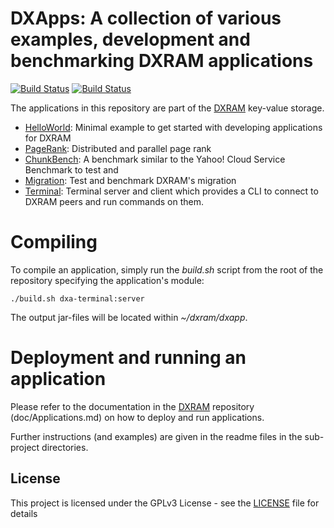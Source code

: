 # DXApps: A collection of various examples, development and benchmarking DXRAM applications
[![Build Status](https://travis-ci.org/hhu-bsinfo/dxapps.svg?branch=master)](https://travis-ci.org/hhu-bsinfo/dxapps)
[![Build Status](https://travis-ci.org/hhu-bsinfo/dxapps.svg?branch=development)](https://travis-ci.org/hhu-bsinfo/dxapps)

The applications in this repository are part of the [DXRAM](https://github.com/hhu-bsinfo/dxram) key-value storage.

* [HelloWorld](dxa-helloworld/README.md): Minimal example to get started with developing applications for DXRAM
* [PageRank](dxa-pagerank/README.md): Distributed and parallel page rank 
* [ChunkBench](dxa-chunkbench/README.md): A benchmark similar to the Yahoo! Cloud Service Benchmark to test and
* [Migration](dxa-migration/README.md): Test and benchmark DXRAM's migration
* [Terminal](dxa-terminal/README.md): Terminal server and client which provides a CLI to connect to DXRAM peers and run
 commands on them.

# Compiling
To compile an application, simply run the *build.sh* script from the root of the repository specifying the application's module:
```
./build.sh dxa-terminal:server
```

The output jar-files will be located within *~/dxram/dxapp*.

# Deployment and running an application
Please refer to the documentation in the [DXRAM](https://github.com/hhu-bsinfo/dxram) repository (doc/Applications.md)
on how to deploy and run applications.

Further instructions (and examples) are given in the readme files in the sub-project directories.

## License
This project is licensed under the GPLv3 License - see the [LICENSE](LICENSE) file for details

